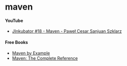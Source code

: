 ﻿maven
=====

#### YouTube
- [JInkubator #18 - Maven - Paweł Cesar Sanjuan Szklarz](https://www.youtube.com/watch?v=vllKCrA22ME)

#### Free Books
- [Maven by Example](https://books.sonatype.com/mvnex-book/reference/public-book.html)
- [Maven: The Complete Reference](https://books.sonatype.com/mvnref-book/reference/index.html)

